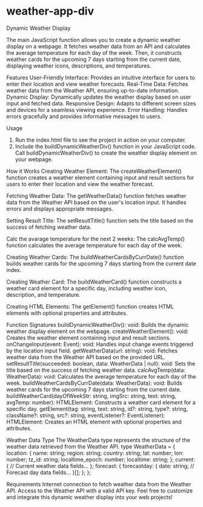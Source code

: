 # weather-app-div
 

Dynamic Weather Display

The main JavaScript function allows you to create a dynamic weather display on a webpage. It fetches weather data from an API and calculates the average temperature for each day of the week. Then, it constructs weather cards for the upcoming 7 days starting from the current date, displaying weather icons, descriptions, and temperatures.

Features
User-Friendly Interface: Provides an intuitive interface for users to enter their location and view weather forecasts.
Real-Time Data: Fetches weather data from the Weather API, ensuring up-to-date information.
Dynamic Display: Dynamically updates the weather display based on user input and fetched data.
Responsive Design: Adapts to different screen sizes and devices for a seamless viewing experience.
Error Handling: Handles errors gracefully and provides informative messages to users.

Usage
1. Run the index.html file to see the project in action on your computer.
2. Include the buildDynamicWeatherDiv() function in your JavaScript code.
Call buildDynamicWeatherDiv() to create the weather display element on your webpage.

How it Works
Creating Weather Element: The createWeatherElement() function creates a weather element containing input and result sections for users to enter their location and view the weather forecast.

Fetching Weather Data: The getWeatherData() function fetches weather data from the Weather API based on the user's location input. It handles errors and displays appropriate messages.

Setting Result Title: The setResultTitle() function sets the title based on the success of fetching weather data.

Calc the avarage temperature for the next 2 weeks: The calcAvgTemp() function calculates the average temperature for each day of the week.

Creating Weather Cards: The buildWeatherCardsByCurrDate() function builds weather cards for the upcoming 7 days starting from the current date index.

Creating Weather Card: The buildWeatherCard() function constructs a weather card element for a specific day, including weather icon, description, and temperature.


Creating HTML Elements: The getElement() function creates HTML elements with optional properties and attributes.

Function Signatures
buildDynamicWeatherDiv(): void: Builds the dynamic weather display element on the webpage.
createWeatherElement(): void: Creates the weather element containing input and result sections.
onChangeInput(event: Event): void: Handles input change events triggered by the location input field.
getWeatherData(url: string): void: Fetches weather data from the Weather API based on the provided URL.
setResultTitle(succeeded: boolean, data: WeatherData | null): void: Sets the title based on the success of fetching weather data.
calcAvgTemp(data: WeatherData): void: Calculates the average temperature for each day of the week.
buildWeatherCardsByCurrDate(data: WeatherData): void: Builds weather cards for the upcoming 7 days starting from the current date.
buildWeatherCard(dayOfWeekStr: string, imgSrc: string, text: string, avgTemp: number): HTMLElement: Constructs a weather card element for a specific day.
getElement(tag: string, text: string, id?: string, type?: string, className?: string, src?: string, eventListener?: EventListener): HTMLElement: Creates an HTML element with optional properties and attributes.

Weather Data Type
The WeatherData type represents the structure of the weather data retrieved from the Weather API.
type WeatherData = {
    location: {
        name: string;
        region: string;
        country: string;
        lat: number;
        lon: number;
        tz_id: string;
        localtime_epoch: number;
        localtime: string;
    };
    current: {
        // Current weather data fields...
    };
    forecast: {
        forecastday: {
            date: string;
            // Forecast day data fields...
        }[];
    };
};

Requirements
Internet connection to fetch weather data from the Weather API.
Access to the Weather API with a valid API key.
Feel free to customize and integrate this dynamic weather display into your web projects!

